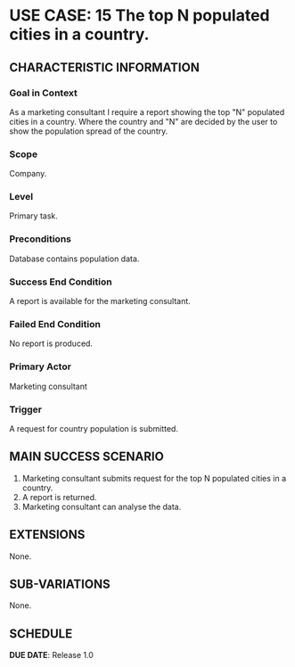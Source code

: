 # USE CASE: 15 The top N populated cities in a country.

## CHARACTERISTIC INFORMATION

### Goal in Context

As a marketing consultant I require a report showing the top "N" populated cities in a country. Where the country and "N" are decided by the user to show the population spread of the country.

### Scope

Company.

### Level

Primary task.

### Preconditions

Database contains population data.

### Success End Condition

A report is available for the marketing consultant.

### Failed End Condition

No report is produced.

### Primary Actor

Marketing consultant

### Trigger

A request for country population is submitted.

## MAIN SUCCESS SCENARIO

1. Marketing consultant submits request for the top N populated cities in a country.
2. A report is returned.
3. Marketing consultant can analyse the data.

## EXTENSIONS

None.

## SUB-VARIATIONS

None.

## SCHEDULE

**DUE DATE**: Release 1.0